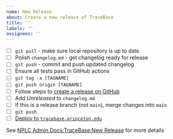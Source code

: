 ```yaml
---
name: New Release
about: Create a new release of TraceBase
title: ''
labels: ''
assignees: ''
---
```


<!-- markdownlint-disable-next-line first-line-heading -->
* [ ] `git pull` - make sure local repository is up to date
* [ ] Polish `changelog.md` - get changelog ready for release
* [ ] `git push` - commit and push updated changelog
* [ ] Ensure all tests pass in GitHub actions
* [ ] `git tag -a [TAGNAME]`
* [ ] `git push origin [TAGNAME]`
* [ ] Follow steps to [create a release on GitHub](https://docs.github.com/en/repositories/releasing-projects-on-github/managing-releases-in-a-repository#creating-a-release)
* [ ] Add *Unreleased* to `changelog.md`
* [ ] If this is a release branch (not `main`), merge changes into `main`
* [ ] `git push`
* [ ] [Deploy to `tracebase.princeton.edu`](https://nplcadmindocs.princeton.edu/index.php/TraceBase#Deploy_Update)

See [NPLC Admin Docs:TraceBase:New
Release](https://nplcadmindocs.princeton.edu/index.php/TraceBase#New_Release)
for more details
